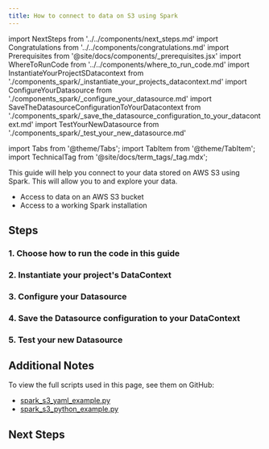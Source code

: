 ```yaml
---
title: How to connect to data on S3 using Spark
---
```


import NextSteps from '../../components/next_steps.md'
import Congratulations from '../../components/congratulations.md'
import Prerequisites from '@site/docs/components/_prerequisites.jsx'
import WhereToRunCode from '../../components/where_to_run_code.md'
import InstantiateYourProjectSDatacontext from './components_spark/_instantiate_your_projects_datacontext.md'
import ConfigureYourDatasource from './components_spark/_configure_your_datasource.md'
import SaveTheDatasourceConfigurationToYourDatacontext from './components_spark/_save_the_datasource_configuration_to_your_datacontext.md'
import TestYourNewDatasource from './components_spark/_test_your_new_datasource.md'

import Tabs from '@theme/Tabs';
import TabItem from '@theme/TabItem';
import TechnicalTag from '@site/docs/term_tags/_tag.mdx';

This guide will help you connect to your data stored on AWS S3 using Spark.
This will allow you to <TechnicalTag tag="validation" text="Validate" /> and explore your data.

<Prerequisites>

- Access to data on an AWS S3 bucket
- Access to a working Spark installation

</Prerequisites>

## Steps

### 1. Choose how to run the code in this guide

<WhereToRunCode />

### 2. Instantiate your project's DataContext

<InstantiateYourProjectSDatacontext />

### 3. Configure your Datasource

<ConfigureYourDatasource />

### 4. Save the Datasource configuration to your DataContext

<SaveTheDatasourceConfigurationToYourDatacontext />

### 5. Test your new Datasource

<TestYourNewDatasource />

<Congratulations />

## Additional Notes

To view the full scripts used in this page, see them on GitHub:

- [spark_s3_yaml_example.py](https://github.com/great-expectations/great_expectations/blob/develop/tests/integration/docusaurus/connecting_to_your_data/cloud/s3/spark/inferred_and_runtime_yaml_example.py)
- [spark_s3_python_example.py](https://github.com/great-expectations/great_expectations/blob/develop/tests/integration/docusaurus/connecting_to_your_data/cloud/s3/spark/inferred_and_runtime_python_example.py)

## Next Steps

<NextSteps />
